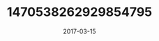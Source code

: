 ---
title: "1470538262929854795"
cover: "2017-03-15 07.04.03 1470538262929854795_46248401"
photo: "2017-03-15 07.04.03 1470538262929854795_46248401"
date: "2017-03-15"
type: "photo"
---